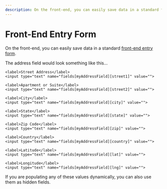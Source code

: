 ```yaml
---
description: On the front-end, you can easily save data in a standard front-end entry form.
---
```


# Front-End Entry Form

On the front-end, you can easily save data in a standard [front-end entry form](https://craftcms.com/knowledge-base/entry-form).

The address field would look something like this...

```twig
<label>Street Address</label>
<input type="text" name="fields[myAddressField][street1]" value="">

<label>Apartment or Suite</label>
<input type="text" name="fields[myAddressField][street2]" value="">

<label>City</label>
<input type="text" name="fields[myAddressField][city]" value="">

<label>State</label>
<input type="text" name="fields[myAddressField][state]" value="">

<label>Zip Code</label>
<input type="text" name="fields[myAddressField][zip]" value="">

<label>Country</label>
<input type="text" name="fields[myAddressField][country]" value="">

<label>Latitude</label>
<input type="text" name="fields[myAddressField][lat]" value="">

<label>Longitude</label>
<input type="text" name="fields[myAddressField][lng]" value="">
```

If you are populating any of these values dynamically, you can also use them as hidden fields.
